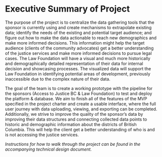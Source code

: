 # Executive Summary of Project

The purpose of the project is to centralize the data gathering tools that the sponsor is currently using and create mechanisms to extrapolate existing data; identify the needs of the existing and potential target audience; and figure out how to make the data actionable to reach new demographics and make more informed decisions. This information might help the target audience (clients of the community advocates) get a better understanding of the justice services and make more informed decisions to pursue legal cases. The Law Foundation will have a visual and much more historically and demographically detailed representation of their data for internal decision and showcasing processes. The visualized data will support the Law Foundation in identifying potential areas of development, previously inaccessible due to the complex nature of their data.

The goal of the team is to create a working prototype with the pipeline for the sponsors (Access to Justice BC & Law Foundation) to test and deploy the platform & database. We aim to finish all of the features of the MVP specified in the project charter and create a usable interface, where the full user journey with data uploading, viewing, and exporting can be completed. Additionally, we strive to improve the quality of the sponsor’s data by improving their data structures and connecting collected data points to historic and demographic information about the districts of British Columbia. This will help the client get a better understanding of who is and is not accessing the justice services.

_Instructions for how to walk through the project can be found in the accompanying technical design document._
